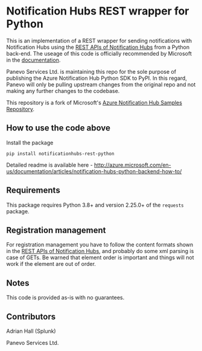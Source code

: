 # Notification Hubs REST wrapper for Python

This is an implementation of a REST wrapper for sending notifications with Notification Hubs using the [REST APIs of Notification Hubs](http://msdn.microsoft.com/en-us/library/dn495827.aspx) from a Python back-end. The useage of this code is officially recommended by Microsoft in the [documentation](https://learn.microsoft.com/en-us/azure/notification-hubs/notification-hubs-python-push-notification-tutorial#client-interface).

Panevo Services Ltd. is maintaining this repo for the sole purpose of publishing the Azure Notification Hub Python SDK to PyPI. In this regard, Panevo will only be pulling upstream changes from the original repo and not making any further changes to the codebase.

This repository is a fork of Microsoft's [Azure Notification Hub Samples Repository](https://github.com/Azure/azure-notificationhubs-samples).

## How to use the code above

Install the package

```
pip install notificationhubs-rest-python
```

Detailed readme is available here -
http://azure.microsoft.com/en-us/documentation/articles/notification-hubs-python-backend-how-to/

## Requirements

This package requires Python 3.8+ and version 2.25.0+ of the `requests` package.

## Registration management

For registration management you have to follow the content formats shown in the [REST APIs of Notification Hubs](http://msdn.microsoft.com/en-us/library/dn495827.aspx), and probably do some xml parsing is case of GETs. Be warned that element order is important and things will not work if the element are out of order.

## Notes

This code is provided as-is with no guarantees.

## Contributors

Adrian Hall (Splunk)

Panevo Services Ltd.
